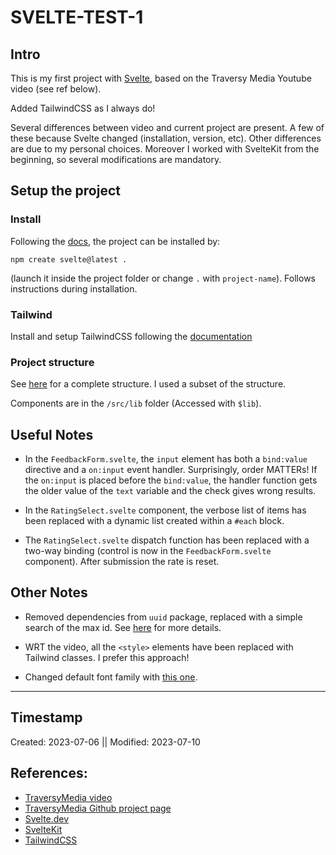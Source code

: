 # SVELTE-TEST-1

## Intro 
This is my first project with [Svelte](https://svelte.dev/), based on the Traversy Media Youtube video (see ref below).

Added TailwindCSS as I always do!

Several differences between video and current project are present. A few of these because Svelte changed (installation, version, etc). Other differences are due to my personal choices. Moreover I worked with SvelteKit from the beginning, so several modifications are mandatory.

## Setup the project

### Install 
Following the [docs](https://kit.svelte.dev/), the project can be installed by:
```npm
npm create svelte@latest .
``` 
(launch it inside the project folder or change `.` with `project-name`). Follows instructions during installation.

### Tailwind
Install and setup TailwindCSS following the [documentation](https://tailwindcss.com/docs/guides/sveltekit)



### Project structure
See [here](https://kit.svelte.dev/docs/project-structure) for a complete structure. I used a subset of the structure. 

Components are in the `/src/lib` folder (Accessed with `$lib`).

## Useful Notes

- In the `FeedbackForm.svelte`, the `input` element has both a `bind:value` directive and a `on:input` event handler. Surprisingly, order MATTERs! If the `on:input` is placed before the `bind:value`, the handler function gets the older value of the `text` variable and the check gives wrong results. 

- In the `RatingSelect.svelte` component, the verbose list of items has been replaced with a dynamic list created within a `#each` block. 

- The `RatingSelect.svelte` dispatch function has been replaced with a two-way binding (control is now in the `FeedbackForm.svelte` component). After submission the rate is reset.
## Other Notes

- Removed dependencies from `uuid` package, replaced with a simple search of the max id. See [here](https://stackoverflow.com/questions/4020796/finding-the-max-value-of-an-attribute-in-an-array-of-objects) for more details.

- WRT the video, all the `<style>` elements have been replaced with Tailwind classes. I prefer this approach!

- Changed default font family with [this one](https://fonts.google.com/specimen/Exo+2).

 
---
## Timestamp
Created: 2023-07-06 || Modified: 2023-07-10

## References:
- [TraversyMedia video](https://www.youtube.com/watch?v=3TVy6GdtNuQ)
- [TraversyMedia Github project page](https://github.com/bradtraversy/svelte-feedback-app/tree/main)
- [Svelte.dev](https://svelte.dev/)
- [SvelteKit](https://kit.svelte.dev)
- [TailwindCSS](https://tailwindcss.com/docs/guides/sveltekit)